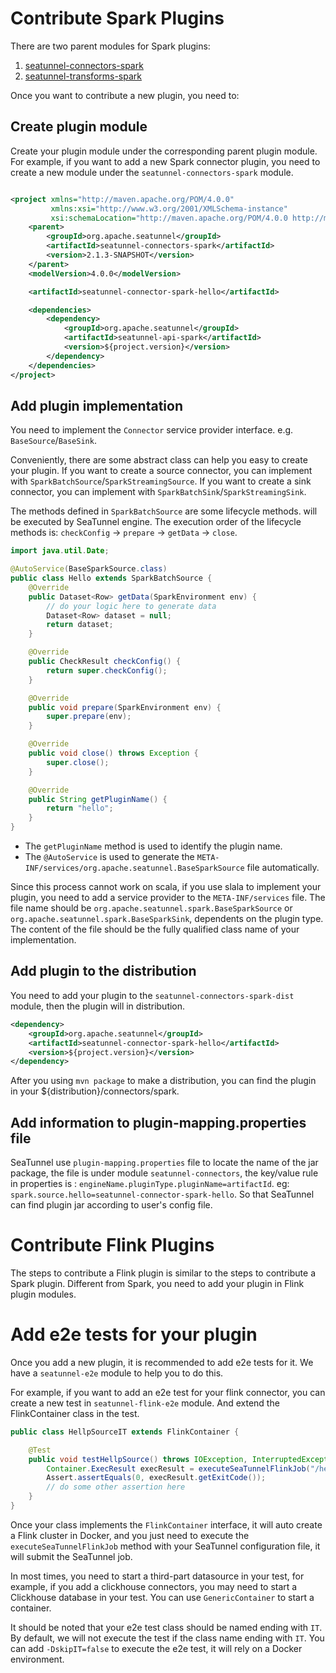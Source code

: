# Contribute Spark Plugins

There are two parent modules for Spark plugins:

1. [seatunnel-connectors-spark](https://github.com/apache/incubator-seatunnel/tree/dev/seatunnel-connectors/seatunnel-connectors-spark)
2. [seatunnel-transforms-spark](https://github.com/apache/incubator-seatunnel/tree/dev/seatunnel-transforms/seatunnel-transforms-spark)

Once you want to contribute a new plugin, you need to:

## Create plugin module
Create your plugin module under the corresponding parent plugin module.
For example, if you want to add a new Spark connector plugin, you need to create a new module under the `seatunnel-connectors-spark` module.

```xml

<project xmlns="http://maven.apache.org/POM/4.0.0"
         xmlns:xsi="http://www.w3.org/2001/XMLSchema-instance"
         xsi:schemaLocation="http://maven.apache.org/POM/4.0.0 http://maven.apache.org/xsd/maven-4.0.0.xsd">
    <parent>
        <groupId>org.apache.seatunnel</groupId>
        <artifactId>seatunnel-connectors-spark</artifactId>
        <version>2.1.3-SNAPSHOT</version>
    </parent>
    <modelVersion>4.0.0</modelVersion>

    <artifactId>seatunnel-connector-spark-hello</artifactId>

    <dependencies>
        <dependency>
            <groupId>org.apache.seatunnel</groupId>
            <artifactId>seatunnel-api-spark</artifactId>
            <version>${project.version}</version>
        </dependency>
    </dependencies>
</project>
```
## Add plugin implementation

You need to implement the `Connector` service provider interface. e.g. `BaseSource`/`BaseSink`.

Conveniently, there are some abstract class can help you easy to create your plugin. If you want to create a source connector,
you can implement with `SparkBatchSource`/`SparkStreamingSource`. If you want to create a sink connector, you can implement with `SparkBatchSink`/`SparkStreamingSink`.

The methods defined in `SparkBatchSource` are some lifecycle methods. will be executed by SeaTunnel engine.
The execution order of the lifecycle methods is: `checkConfig` -> `prepare` -> `getData` -> `close`.

```java
import java.util.Date;

@AutoService(BaseSparkSource.class)
public class Hello extends SparkBatchSource {
    @Override
    public Dataset<Row> getData(SparkEnvironment env) {
        // do your logic here to generate data
        Dataset<Row> dataset = null;
        return dataset;
    }

    @Override
    public CheckResult checkConfig() {
        return super.checkConfig();
    }

    @Override
    public void prepare(SparkEnvironment env) {
        super.prepare(env);
    }

    @Override
    public void close() throws Exception {
        super.close();
    }

    @Override
    public String getPluginName() {
        return "hello";
    }
}
```

- The `getPluginName` method is used to identify the plugin name.
- The `@AutoService` is used to generate the `META-INF/services/org.apache.seatunnel.BaseSparkSource` file
  automatically.

Since this process cannot work on scala, if you use slala to implement your plugin, you need to add a service provider
to the `META-INF/services` file. The file name should be `org.apache.seatunnel.spark.BaseSparkSource`
or `org.apache.seatunnel.spark.BaseSparkSink`, dependents on the plugin type. The content of the file should be the
fully qualified class name of your implementation.

## Add plugin to the distribution

You need to add your plugin to the `seatunnel-connectors-spark-dist` module, then the plugin will in distribution.

```xml
<dependency>
    <groupId>org.apache.seatunnel</groupId>
    <artifactId>seatunnel-connector-spark-hello</artifactId>
    <version>${project.version}</version>
</dependency>
```

After you using `mvn package` to make a distribution, you can find the plugin in your ${distribution}/connectors/spark.

## Add information to plugin-mapping.properties file

SeaTunnel use `plugin-mapping.properties` file to locate the name of the jar package, the file is under module `seatunnel-connectors`, the key/value rule in
properties is : `engineName.pluginType.pluginName=artifactId`. eg: `spark.source.hello=seatunnel-connector-spark-hello`.
So that SeaTunnel can find plugin jar according to user's config file.

# Contribute Flink Plugins

The steps to contribute a Flink plugin is similar to the steps to contribute a Spark plugin. Different from Spark, you
need to add your plugin in Flink plugin modules.

# Add e2e tests for your plugin

Once you add a new plugin, it is recommended to add e2e tests for it. We have a `seatunnel-e2e` module to help you to do
this.

For example, if you want to add an e2e test for your flink connector, you can create a new test in `seatunnel-flink-e2e`
module. And extend the FlinkContainer class in the test.

```java
public class HellpSourceIT extends FlinkContainer {

    @Test
    public void testHellpSource() throws IOException, InterruptedException {
        Container.ExecResult execResult = executeSeaTunnelFlinkJob("/hello/hellosource.conf");
        Assert.assertEquals(0, execResult.getExitCode());
        // do some other assertion here
    }
}

```
Once your class implements the `FlinkContainer` interface, it will auto create a Flink cluster in Docker, and you just need to
execute the `executeSeaTunnelFlinkJob` method with your SeaTunnel configuration file, it will submit the SeaTunnel job.

In most times, you need to start a third-part datasource in your test, for example, if you add a clickhouse connectors, you may need to 
start a Clickhouse database in your test. You can use `GenericContainer` to start a container.

It should be noted that your e2e test class should be named ending with `IT`. By default, we will not execute the test if the class name ending with `IT`.
You can add `-DskipIT=false` to execute the e2e test, it will rely on a Docker environment.
